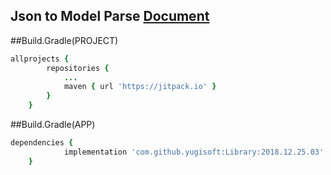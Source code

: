 ## Json to Model Parse [Document](https://github.com/yugisoft/Library/blob/master/Parse_JsonToModel.md)

##Build.Gradle(PROJECT)
```ruby
allprojects {
		repositories {
			...
			maven { url 'https://jitpack.io' }
		}
	}
```
##Build.Gradle(APP)
```ruby
dependencies {
	        implementation 'com.github.yugisoft:Library:2018.12.25.03'
	}
```
